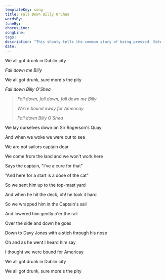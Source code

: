```yaml
---
templateKey: song
title: Fall Down Billy O'Shea  
wordsBy:
tuneBy:
chorusLine:
songLine:
tags:
description: "This shanty tells the common story of being pressed. Between 1664 and 1814, Impressment was used to fill the crews of British navy ships. Any man between 18 and 55 with sailing ability could be pressed into service by the Navy Impressment Service, known as 'The Press Gang'. The punishment for refusing was hanging. Having attempted to plead that they are non sailors, the captain whips Billy O'Shea up the rigging, where his lack of topsman ability soon leads to his early demise. Sir John Rogerson's Quay is a street and quay in Dublin on the south bank of the River Liffey between City Quay in the west and Britain Quay. Named for politician and property developer Sir John Rogerson (1648--1724), the quay was formerly part of Dublin Port. The cat referred to is, of course, the cat o nine tails."
date:
---
```

We all got drunk in Dublin city

*Fall down me Billy*

We all got drunk, sure more\'s the pity

*Fall down Billy O\'Shea*

> *Fall down, fall down, fall down me Billy*
>
> *We\'re bound away for Americay*
>
> *Fall down Billy O\'Shea*

We lay ourselves down on Sir Rogerson\'s Quay

And when we woke we were out to sea

We are not sailors captain dear

We come from the land and we won't work here

Says the captain, \"I\'ve a cure for that\"

\"And here for a start is a dose of the cat\"

So we sent him up to the top-mast yard

And when he hit the deck, oh! he took it hard

So we wrapped him in the Captain\'s sail

And lowered him gently o\'er the rail

Over the side and down he goes

Down to Davy Jones with a stich through his nose

Oh and as he went I heard him say

I thought we were bound for Americay

We all got drunk in Dublin city

We all got drunk, sure more\'s the pity
